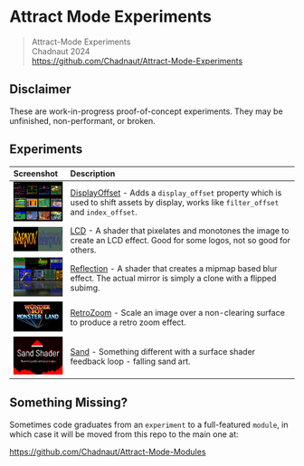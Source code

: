 # Attract Mode Experiments

> Attract-Mode Experiments  
> Chadnaut 2024  
> https://github.com/Chadnaut/Attract-Mode-Experiments

## Disclaimer

These are work-in-progress proof-of-concept experiments. They may be unfinished, non-performant, or broken.

## Experiments

|Screenshot|Description|
|:-|:-|
|<img src="./layouts/Experiment.DisplayOffset/example.png" width="100" />|[DisplayOffset](./layouts/Experiment.DisplayOffset/README.md) - Adds a `display_offset` property which is used to shift assets by display, works like `filter_offset` and `index_offset`.|
|<img src="./layouts/Experiment.LCD/example.png" width="100" />|[LCD](./layouts/Experiment.LCD/README.md) - A shader that pixelates and monotones the image to create an LCD effect. Good for some logos, not so good for others.|
|<img src="./layouts/Experiment.Reflection/example.png" width="100" />|[Reflection](./layouts/Experiment.Reflection/README.md) - A shader that creates a mipmap based blur effect. The actual mirror is simply a clone with a flipped subimg.|
|<img src="./layouts/Experiment.RetroZoom/example.png" width="100" />|[RetroZoom](./layouts/Experiment.RetroZoom/README.md) - Scale an image over a non-clearing surface to produce a retro zoom effect.|
|<img src="./layouts/Experiment.Sand/example.png" width="100" />|[Sand](./layouts/Experiment.Sand/README.md) - Something different with a surface shader feedback loop - falling sand art.|

## Something Missing?

Sometimes code graduates from an `experiment` to a full-featured `module`, in which case it will be moved from this repo to the main one at:

https://github.com/Chadnaut/Attract-Mode-Modules
